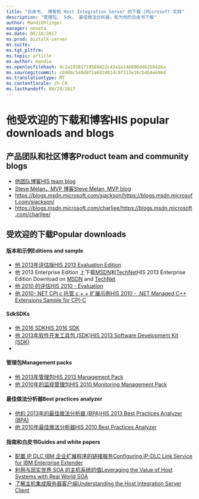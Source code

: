 ```yaml
---
title: "白皮书、 博客和 Host Integration Server 的下载 |Microsoft 文档"
description: "管理包、 Sdk、 最佳做法分析器，和为他的白皮书下载"
author: MandiOhlinger
manager: anneta
ms.date: 08/10/2017
ms.prod: biztalk-server
ms.suite: 
ms.tgt_pltfrm: 
ms.topic: article
ms.author: mandia
ms.openlocfilehash: 4c2a19381719569422c43a1e146096ddb25042ba
ms.sourcegitcommit: cb908c540d8f1a692d01dc8f313e16cb4b4e696d
ms.translationtype: MT
ms.contentlocale: zh-CN
ms.lasthandoff: 09/20/2017
---
```

# <a name="his-popular-downloads-and-blogs"></a><span data-ttu-id="ff4fb-103">他受欢迎的下载和博客</span><span class="sxs-lookup"><span data-stu-id="ff4fb-103">HIS popular downloads and blogs</span></span>

## <a name="product-team-and-community-blogs"></a><span data-ttu-id="ff4fb-104">产品团队和社区博客</span><span class="sxs-lookup"><span data-stu-id="ff4fb-104">Product team and community blogs</span></span>
-   [<span data-ttu-id="ff4fb-105">他团队博客</span><span class="sxs-lookup"><span data-stu-id="ff4fb-105">HIS team blog</span></span>](https://blogs.msdn.microsoft.com/hostintegrationserver)
-   [<span data-ttu-id="ff4fb-106">Steve Melan，MVP 博客</span><span class="sxs-lookup"><span data-stu-id="ff4fb-106">Steve Melan, MVP blog</span></span>](http://stevemelan.wordpress.com)
-   [<span data-ttu-id="ff4fb-107">https://blogs.msdn.microsoft.com/sjackson/</span><span class="sxs-lookup"><span data-stu-id="ff4fb-107">https://blogs.msdn.microsoft.com/sjackson/</span></span>](https://blogs.msdn.microsoft.com/sjackson/)
-   [<span data-ttu-id="ff4fb-108">https://blogs.msdn.microsoft.com/charliee/</span><span class="sxs-lookup"><span data-stu-id="ff4fb-108">https://blogs.msdn.microsoft.com/charliee/</span></span>](https://blogs.msdn.microsoft.com/charliee/)


## <a name="popular-downloads"></a><span data-ttu-id="ff4fb-109">受欢迎的下载</span><span class="sxs-lookup"><span data-stu-id="ff4fb-109">Popular downloads</span></span>

#### <a name="editions-and-sample"></a><span data-ttu-id="ff4fb-110">版本和示例</span><span class="sxs-lookup"><span data-stu-id="ff4fb-110">Editions and sample</span></span>

-   [<span data-ttu-id="ff4fb-111">他 2013年评估版</span><span class="sxs-lookup"><span data-stu-id="ff4fb-111">HIS 2013 Evaluation Edition</span></span>](https://www.microsoft.com/download/details.aspx?id=39950)
-   <span data-ttu-id="ff4fb-112">他 2013 Enterprise Edition 上下载[MSDN](https://msdn.microsoft.com/subscriptions/downloads/)和[TechNet](https://technet.microsoft.com/subscriptions/downloads/)</span><span class="sxs-lookup"><span data-stu-id="ff4fb-112">HIS 2013 Enterprise Edition Download on [MSDN](https://msdn.microsoft.com/subscriptions/downloads/) and  [TechNet](https://technet.microsoft.com/subscriptions/downloads/)</span></span>
-   [<span data-ttu-id="ff4fb-113">他 2010 的评估</span><span class="sxs-lookup"><span data-stu-id="ff4fb-113">HIS 2010 - Evaluation</span></span>](https://www.microsoft.com/download/details.aspx?id=18969)
-   [<span data-ttu-id="ff4fb-114">他 2010-.NET CPI c 托管 c + + 扩展示例</span><span class="sxs-lookup"><span data-stu-id="ff4fb-114">HIS 2010 - .NET Managed C++ Extensions Sample for CPI-C</span></span>](https://www.microsoft.com/download/details.aspx?id=28581)

#### <a name="sdks"></a><span data-ttu-id="ff4fb-115">Sdk</span><span class="sxs-lookup"><span data-stu-id="ff4fb-115">SDKs</span></span>

-   [<span data-ttu-id="ff4fb-116">他 2016 SDK</span><span class="sxs-lookup"><span data-stu-id="ff4fb-116">HIS 2016 SDK</span></span>](https://aka.ms/his2016sdk)
-   [<span data-ttu-id="ff4fb-117">他 2013年软件开发工具包 (SDK)</span><span class="sxs-lookup"><span data-stu-id="ff4fb-117">HIS 2013 Software Development Kit (SDK)</span></span>](https://www.microsoft.com/download/details.aspx?id=41557)
-   
#### <a name="management-packs"></a><span data-ttu-id="ff4fb-118">管理包</span><span class="sxs-lookup"><span data-stu-id="ff4fb-118">Management packs</span></span>

-   [<span data-ttu-id="ff4fb-119">他 2013年管理包</span><span class="sxs-lookup"><span data-stu-id="ff4fb-119">HIS 2013 Management Pack</span></span>](https://www.microsoft.com/download/details.aspx?id=39978)
-   [<span data-ttu-id="ff4fb-120">他 2010年的监视管理包</span><span class="sxs-lookup"><span data-stu-id="ff4fb-120">HIS 2010 Monitoring Management Pack</span></span>](https://www.microsoft.com/download/details.aspx?id=23657)

#### <a name="best-practices-analyzer"></a><span data-ttu-id="ff4fb-121">最佳做法分析器</span><span class="sxs-lookup"><span data-stu-id="ff4fb-121">Best practices analyzer</span></span>

-   [<span data-ttu-id="ff4fb-122">他的 2013年的最佳做法分析器 (BPA)</span><span class="sxs-lookup"><span data-stu-id="ff4fb-122">HIS 2013 Best Practices Analyzer (BPA)</span></span>](https://www.microsoft.com/download/details.aspx?id=40325)
-   [<span data-ttu-id="ff4fb-123">他 2010年最佳做法分析器</span><span class="sxs-lookup"><span data-stu-id="ff4fb-123">HIS 2010 Best Practices Analyzer</span></span>](https://www.microsoft.com/download/details.aspx?id=1817)

#### <a name="guides-and-white-papers"></a><span data-ttu-id="ff4fb-124">指南和白皮书</span><span class="sxs-lookup"><span data-stu-id="ff4fb-124">Guides and white papers</span></span>

-   [<span data-ttu-id="ff4fb-125">配置 IP DLC IBM 企业扩展程序的链接服务</span><span class="sxs-lookup"><span data-stu-id="ff4fb-125">Configuring IP-DLC Link Service for IBM Enterprise Extender</span></span>](https://www.microsoft.com/download/details.aspx?id=17441)
-   [<span data-ttu-id="ff4fb-126">利用与现实世界 SOA 的主机系统的值</span><span class="sxs-lookup"><span data-stu-id="ff4fb-126">Leveraging the Value of Host Systems with Real World SOA</span></span>](https://www.microsoft.com/download/details.aspx?id=20799)
-   [<span data-ttu-id="ff4fb-127">了解主机集成服务器客户端</span><span class="sxs-lookup"><span data-stu-id="ff4fb-127">Understanding the Host Integration Server Client</span></span>](https://www.microsoft.com/download/details.aspx?id=15069)

